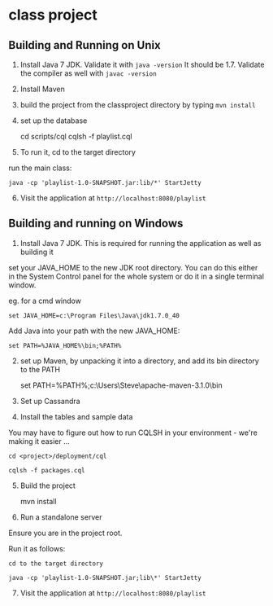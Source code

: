 class project
========

Building and Running on Unix
-----

1. Install Java 7 JDK.  Validate it with `java -version`   It should be 1.7.  Validate the compiler as well with `javac -version`

2. Install Maven

3. build the project from the classproject directory by typing `mvn install`

4. set up the database

    cd scripts/cql
    cqlsh -f playlist.cql

5. To run it, cd to the target directory

run the main class:

    java -cp 'playlist-1.0-SNAPSHOT.jar:lib/*' StartJetty

6. Visit the application at `http://localhost:8080/playlist`


Building and running on Windows
-----

1. Install Java 7 JDK.  This is required for running the application as well as building it

set your JAVA_HOME to the new JDK root directory.  You can do this either in the System Control panel for the whole system
or do it in a single terminal window. 

eg. for a cmd window

    set JAVA_HOME=c:\Program Files\Java\jdk1.7.0_40

Add Java into your path with the new JAVA_HOME:

    set PATH=%JAVA_HOME%\bin;%PATH%

2. set up Maven, by unpacking it into a directory, and add its bin directory to the PATH

    set PATH=%PATH%;c:\Users\Steve\apache-maven-3.1.0\bin

3. Set up Cassandra

4. Install the tables and sample data

You may have to figure out how to run CQLSH in your environment - we're making it easier ...

    cd <project>/deployment/cql
    
    cqlsh -f packages.cql

5. Build the project

    mvn install

6. Run a standalone server

Ensure you are in the project root.

Run it as follows:

    cd to the target directory

    java -cp 'playlist-1.0-SNAPSHOT.jar;lib\*' StartJetty

7. Visit the application at `http://localhost:8080/playlist`